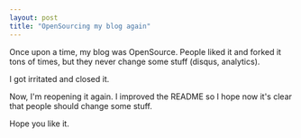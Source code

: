 ```yaml
---
layout: post
title: "OpenSourcing my blog again"
---
```


Once upon a time, my blog was OpenSource. People liked it and forked it tons
of times, but they never change some stuff (disqus, analytics).

I got irritated and closed it.

Now, I'm reopening it again. I improved the README so I hope now it's clear
that people should change some stuff.

Hope you like it.
